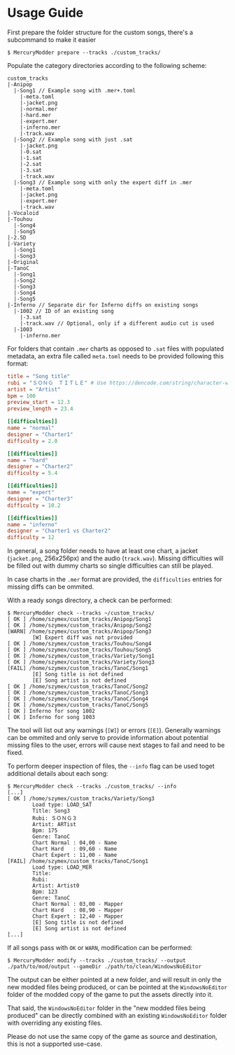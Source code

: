 # Usage Guide
First prepare the folder structure for the custom songs, there's a subcommand to make it easier
```
$ MercuryModder prepare --tracks ./custom_tracks/
```

Populate the category directories according to the following scheme:
```
custom_tracks
|-Anipop
  |-Song1 // Example song with .mer+.toml
    |-meta.toml
    |-jacket.png
    |-normal.mer
    |-hard.mer
    |-expert.mer
    |-inferno.mer
    |-track.wav
  |-Song2 // Example song with just .sat
    |-jacket.png
    |-0.sat
    |-1.sat
    |-2.sat
    |-3.sat
    |-track.wav
  |-Song3 // Example song with only the expert diff in .mer
    |-meta.toml
    |-jacket.png
    |-expert.mer
    |-track.wav
|-Vocaloid
|-Touhou
  |-Song4
  |-Song5
|-2.5D
|-Variety
  |-Song1
  |-Song3
|-Original
|-TanoC
  |-Song1
  |-Song2
  |-Song3
  |-Song4
  |-Song5
|-Inferno // Separate dir for Inferno diffs on existing songs
  |-1002 // ID of an existing song
    |-3.sat
    |-track.wav // Optional, only if a different audio cut is used
  |-1003
    |-inferno.mer
```

For folders that contain `.mer` charts as opposed to `.sat` files with populated metadata, an extra file called `meta.toml` needs to be provided following this format:
```toml
title = "Song title"
rubi = "ＳＯＮＧ　ＴＩＴＬＥ" # Use https://dencode.com/string/character-width
artist = "Artist"
bpm = 100
preview_start = 12.3
preview_length = 23.4

[[difficulties]]
name = "normal"
designer = "Charter1"
difficulty = 2.0

[[difficulties]]
name = "hard"
designer = "Charter2"
difficulty = 5.4

[[difficulties]]
name = "expert"
designer = "Charter3"
difficulty = 10.2

[[difficulties]]
name = "inferno"
designer = "Charter1 vs Charter2"
difficulty = 12
```

In general, a song folder needs to have at least one chart, a jacket (`jacket.png`, 256x256px) and the audio (`track.wav`). Missing difficulties will be filled out with dummy charts so single difficulties can still be played. 

In case charts in the `.mer` format are provided, the `difficulties` entries for missing diffs can be ommited.

With a ready songs directory, a check can be performed:
```
$ MercuryModder check --tracks ~/custom_tracks/
[ OK ] /home/szymex/custom_tracks/Anipop/Song1
[ OK ] /home/szymex/custom_tracks/Anipop/Song2
[WARN] /home/szymex/custom_tracks/Anipop/Song3
        [W] Expert diff was not provided
[ OK ] /home/szymex/custom_tracks/Touhou/Song4
[ OK ] /home/szymex/custom_tracks/Touhou/Song5
[ OK ] /home/szymex/custom_tracks/Variety/Song1
[ OK ] /home/szymex/custom_tracks/Variety/Song3
[FAIL] /home/szymex/custom_tracks/TanoC/Song1
        [E] Song title is not defined
        [E] Song artist is not defined
[ OK ] /home/szymex/custom_tracks/TanoC/Song2
[ OK ] /home/szymex/custom_tracks/TanoC/Song3
[ OK ] /home/szymex/custom_tracks/TanoC/Song4
[ OK ] /home/szymex/custom_tracks/TanoC/Song5
[ OK ] Inferno for song 1002
[ OK ] Inferno for song 1003
```
The tool will list out any warnings (`[W]`) or errors (`[E]`). Generally warnings can be ommited and only serve to provide information about potential missing files to the user, errors will cause next stages to fail and need to be fixed.

To perform deeper inspection of files, the `--info` flag can be used toget additional details about each song:
```
$ MercuryModder check --tracks ./custom_tracks/ --info
[...]
[ OK ] /home/szymex/custom_tracks/Variety/Song3
        Load type: LOAD_SAT
        Title: Song3
        Rubi: ＳＯＮＧ３
        Artist: ARTist
        Bpm: 175
        Genre: TanoC
        Chart Normal : 04,00 - Name
        Chart Hard   : 09,60 - Name
        Chart Expert : 11,00 - Name
[FAIL] /home/szymex/custom_tracks/TanoC/Song1
        Load type: LOAD_MER
        Title: 
        Rubi: 
        Artist: Artist0
        Bpm: 123
        Genre: TanoC
        Chart Normal : 03,00 - Mapper
        Chart Hard   : 08,90 - Mapper
        Chart Expert : 12,40 - Mapper
        [E] Song title is not defined
        [E] Song artist is not defined
[...]
```

If all songs pass with `OK` or `WARN`, modification can be performed:
```
$ MercuryModder modify --tracks ./custom_tracks/ --output ./path/to/mod/output --gameDir ./path/to/clean/WindowsNoEditor
```

The output can be either pointed at a new folder, and will result in only the new modded files being produced, or can be pointed at the `WindowsNoEditor` folder of the modded copy of the game to put the assets directly into it.

That said, the `WindowsNoEditor` folder in the "new modded files being produced" can be directly combined with an existing `WindowsNoEditor` folder with overriding any existing files.

Please do not use the same copy of the game as source and destination, this is not a supported use-case.

